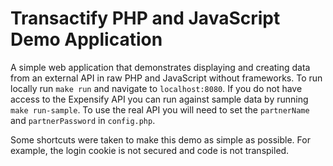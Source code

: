 # Transactify PHP and JavaScript Demo Application

A simple web application that demonstrates displaying and creating data from an external
API in raw PHP and JavaScript without frameworks. To run locally run `make run` and
navigate to `localhost:8080`. If you do not have access to the Expensify API you can run
against sample data by running `make run-sample`. To use the real API you will need to
set the `partnerName` and `partnerPassword` in `config.php`.

Some shortcuts were taken to make this demo as simple as possible. For example, the
login cookie is not secured and code is not transpiled.
